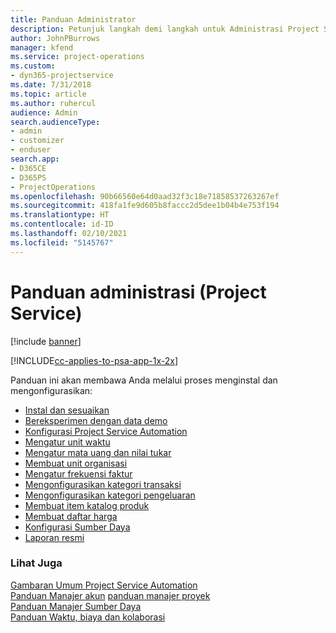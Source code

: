 ```yaml
---
title: Panduan Administrator
description: Petunjuk langkah demi langkah untuk Administrasi Project Service
author: JohnPBurrows
manager: kfend
ms.service: project-operations
ms.custom:
- dyn365-projectservice
ms.date: 7/31/2018
ms.topic: article
ms.author: ruhercul
audience: Admin
search.audienceType:
- admin
- customizer
- enduser
search.app:
- D365CE
- D365PS
- ProjectOperations
ms.openlocfilehash: 90b66560e64d0aad32f3c18e71858537263267ef
ms.sourcegitcommit: 418fa1fe9d605b8faccc2d5dee1b04b4e753f194
ms.translationtype: HT
ms.contentlocale: id-ID
ms.lasthandoff: 02/10/2021
ms.locfileid: "5145767"
---
```

# <a name="administrator-guide-project-service"></a>Panduan administrasi (Project Service)

[!include [banner](../includes/psa-now-project-operations.md)]

[!INCLUDE[cc-applies-to-psa-app-1x-2x](../includes/cc-applies-to-psa-app-1x-2x.md)]

Panduan ini akan membawa Anda melalui proses menginstal dan mengonfigurasikan:  
  
- [Instal dan sesuaikan](install-customize.md)
- [Bereksperimen dengan data demo](use-demo-data.md)
- [Konfigurasi Project Service Automation](configure.md)
- [Mengatur unit waktu](set-up-time-units.md)
- [Mengatur mata uang dan nilai tukar](set-up-currencies-exchange-rates.md)
- [Membuat unit organisasi](create-organizational-units.md)
- [Mengatur frekuensi faktur](set-up-invoice-frequencies.md)
- [Mengonfigurasikan kategori transaksi](configure-transaction-categories.md)
- [Mengonfigurasikan kategori pengeluaran](configure-expense-categories.md)
- [Membuat item katalog produk](create-product-catalog-items.md)
- [Membuat daftar harga](create-price-list.md)
- [Konfigurasi Sumber Daya](set-up-resources.md)
- [Laporan resmi](white-papers.md)
  
### <a name="see-also"></a>Lihat Juga  
 [Gambaran Umum Project Service Automation](../psa/overview.md)    
 [Panduan Manajer akun](../psa/account-manager-guide.md) [panduan manajer proyek](../psa/project-manager-guide.md)   
 [Panduan Manajer Sumber Daya](../psa/resource-manager-guide.md)   
 [Panduan Waktu, biaya dan kolaborasi](../psa/time-expense-collaboration-guide.md)
